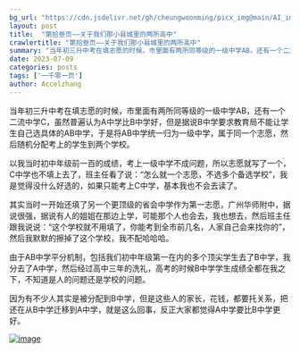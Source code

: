 ```yaml
---
bg_url: "https://cdn.jsdelivr.net/gh/cheungwoonming/picx_img@main/AI_img/AI-image-019.jpg"
layout: post
title:  "第拾叁页——关于我们那小县城里的两所高中"
crawlertitle: "第拾叁页——关于我们那小县城里的两所高中"
summary: "当年初三升中考在填志愿的时候，市里面有两所同等级的一级中学AB，还有一个二流中学C，虽然普遍认为A中学比B中学好，但是据说B中学要求教育局不能让学生自己选具体的AB中学..."
date: 2023-07-09
categories: posts
tags: ['一千零一页']
author: Accelzhang
---
```


当年初三升中考在填志愿的时候，市里面有两所同等级的一级中学AB，还有一个二流中学C，虽然普遍认为A中学比B中学好，但是据说B中学要求教育局不能让学生自己选具体的AB中学，于是将AB中学统一归为一级中学，属于同一个志愿，然后随机分配考上的学生到两个学校。

以我当时初中年级前一百的成绩，考上一级中学不成问题，所以志愿就写了一个，C中学也不填上去了，班主任看了说：“怎么就一个志愿，不选多个备选学校”，我是觉得没什么好选的，如果只能考上C中学，基本我也不会去读了。

其实当时一开始还填了另一个更顶级的省会中学作为第一志愿，广州华师附中，据说很强，据说有人的姐姐在那边上学，可能那个人也会去，我也想去，然后班主任跟我说说：“这个学校就不用填了，你能考到全市前几名，人家自己会来找你的”，然后我默默的擦掉了这个学校，我不配哈哈哈。

由于AB中学平分机制，包括我们初中年级第一在内的多个顶尖学生去了B中学，我分去了A中学，然后经过高中三年的洗礼，高考的时候B中学学生成绩全都在我之下，不知道是人的问题还是学校的问题。

因为有不少人其实是被分配到B中学，但是这些人的家长，花钱，都要托关系，把还在从B中学迁移到A中学，就是这么回事，反正大家都觉得A中学要比B中学更好。

[![image](https://cdn.jsdelivr.net/gh/cheungwoonming/picx_img@main/AI_img/AI-image-019.jpg)](https://cdn.jsdelivr.net/gh/cheungwoonming/picx_img@main/AI_img/AI-image-019.jpg)
